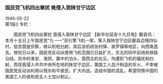 ### 国民党飞机四出窜扰  竟侵入我陕甘宁边区  

1946-05-22  
第1版()
专栏：

　　国民党飞机四出窜扰
    竟侵入我陕甘宁边区
    【新华社延安十九日电】鄜县讯：本月十五日上午国民党“九一一”双引擎飞机一架，窜入我陕甘宁边区鄜县边境四仙村，低空盘旋侦察，继以机枪扫射，其后该机经张村驿、直罗镇等地区，向西南逸去。按旬日以来，国民党反动派使用飞机范围已日益扩大，东北的四平前线和铁路沿线，苏中的淮安、淮阴，冀中的泊头，晋西北的左云，均遭到飞机的骚扰和扫射，而现竟侵入中共中央所在地的陕甘宁边区，美国工人血汗制造的军火，不幸被国民党反动派利用以残杀和平居民，扩大内战，造成中国的混乱，希望同情中国的美国工人阶级和民主人士加以制止。  
